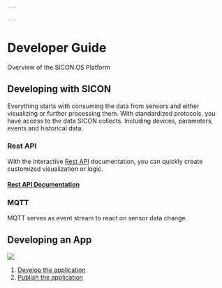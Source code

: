 ```yaml
---

---
```

# Developer Guide

Overview of the SICON.OS Platform

## Developing with SICON

Everything starts with consuming the data from sensors and either visualizing or further processing them. With standardized protocols, you have access to the data SICON collects. Including devices, parameters, events and historical data.

### Rest API

With the interactive [Rest API](./restapi.md) documentation, you can quickly create customized visualization or logic.

#### [Rest API Documentation](https://docs.exa.sicon.io/developer/restapi.html "#Rest API Documentation")

### MQTT

MQTT serves as event stream to react on sensor data change.

## Developing an App

![](/untitled-2.png)

1. [Develop the application](./apps/create-app.md)
2. [Publish the application](./apps/publish-app.md)